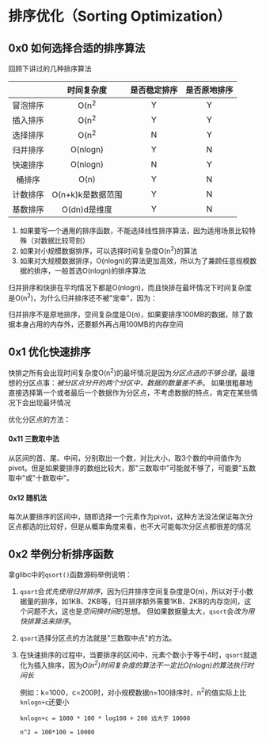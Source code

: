# 排序优化（Sorting Optimization）

## 0x0 如何选择合适的排序算法

回顾下讲过的几种排序算法

||时间复杂度|是否稳定排序|是否原地排序
|:---:|:---:|:----:|:----:|
|冒泡排序|O(n<sup>2</sup>|Y|Y|
|插入排序|O(n<sup>2</sup>|Y|Y|
|选择排序|O(n<sup>2</sup>|N|Y|
|归并排序|O(nlogn)|Y|N|
|快速排序|O(nlogn)|N|Y|
|桶排序|O(n)|Y|N|
|计数排序|O(n+k)k是数据范围|Y|N|
|基数排序|O(dn)d是维度|Y|N|

1. 如果要写一个通用的排序函数，不能选择线性排序算法，因为适用场景比较特殊（对数据比较苛刻）
2. 如果对小规模数据排序，可以选择时间复杂度O(n<sup>2</sup>)的算法
3. 如果对大规模数据排序，O(nlogn)的算法更加高效，所以为了兼顾任意规模数据的排序，一般首选O(nlogn)的排序算法

归并排序和快排在平均情况下都是O(nlogn)，而且快排在最坏情况下时间复杂度是O(n<sup>2</sup>)，为什么归并排序还不被"宠幸"，因为：

归并排序不是原地排序，空间复杂度是O(n)，如果要排序100MB的数据，除了数据本身占用的内存外，还要额外再占用100MB的内存空间

## 0x1 优化快速排序

快排之所有会出现时间复杂度O(n<sup>2</sup>)的最坏情况是因为*分区点选的不够合理*，最理想的分区点事：*被分区点分开的两个分区中，数据的数量差不多*。
如果很粗暴地直接选择第一个或者最后一个数据作为分区点，不考虑数据的特点，肯定在某些情况下会出现最坏情况

优化分区点的方法：

#### 0x11 三数取中法

从区间的首、尾、中间，分别取出一个数，对比大小，取3个数的中间值作为pivot。但是如果要排序的数组比较大，那"三数取中"可能就不够了，可能要"五数取中"或"十数取中"。

#### 0x12 随机法

每次从要排序的区间中，随即选择一个元素作为pivot，这种方法没法保证每次分区点都选的比较好，但是从概率角度来看，也不大可能每次分区点都很差的情况

## 0x2 举例分析排序函数

拿glibc中的`qsort()`函数源码举例说明：

1. `qsort`会*优先使用归并排序*，因为归并排序空间复杂度是O(n)，所以对于小数据量的排序，如1KB、2KB等，归并排序额外需要1KB、2KB的内存空间，这个问题不大，这也是*空间换时间*的思想。
但如果数据量太大，`qsort`会*改为用快排算法来排序*。
2. `qsort`选择分区点的方法就是"三数取中点"的方法。
3. 在快速排序的过程中，当要排序的区间中，元素个数小于等于4时，`qsort`就退化为插入排序，因为*O(n<sup>2</sup>)时间复杂度的算法不一定比O(nlogn)的算法执行时间长*
    
    例如：k=1000，c=200时，对小规模数据n=100排序时，n<sup>2</sup>的值实际上比`knlogn+c`还要小
    
    ```
    knlogn+c = 1000 * 100 * log100 + 200 远大于 10000
    
    n^2 = 100*100 = 10000
    ```
    
    